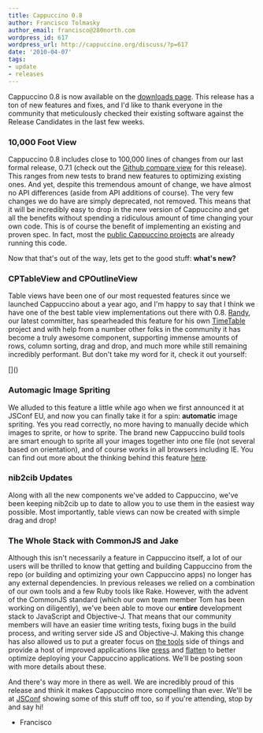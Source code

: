 ```yaml
---
title: Cappuccino 0.8
author: Francisco Tolmasky
author_email: francisco@280north.com
wordpress_id: 617
wordpress_url: http://cappuccino.org/discuss/?p=617
date: '2010-04-07'
tags:
- update
- releases
---
```


Cappuccino 0.8 is now available on the [downloads page](http://cappuccino.org/download). This release has a ton of new features and fixes, and I'd like to thank everyone in the community that meticulously checked their existing software against the Release Candidates in the last few weeks.

### 10,000 Foot View

Cappuccino 0.8 includes close to 100,000 lines of changes from our last formal release, 0.7.1 (check out the [Github compare view](http://github.com/280north/cappuccino/compare/0.7.1...v0.8.0) for this release). This ranges from new tests to brand new features to optimizing existing ones. And yet, despite this tremendous amount of change, we have almost no API differences (aside from API additions of course). The very few changes we do have are simply deprecated, not removed. This means that it will be incredibly easy to drop in the new version of Cappuccino and get all the benefits without spending a ridiculous amount of time changing your own code. This is of course the benefit of implementing an existing and proven spec. In fact, most the [public Cappuccino projects](http://cappuccino.org/learn/demos/) are already running this code.

Now that that's out of the way, lets get to the good stuff: **what's new?**

### CPTableView and CPOutlineView

Table views have been one of our most requested features since we launched Cappuccino about a year ago, and I'm happy to say that I think we have one of the best table view implementations out there with 0.8. [Randy](http://cappuccino.org/discuss/2010/03/12/randy-luecke-becomes-a-committer/), our latest committer, has spearheaded this feature for his own [TimeTable](http://timetableapp.com/) project and with help from a number other folks in the community it has become a truly awesome component, supporting immense amounts of rows, column sorting, drag and drop, and much more while still remaining incredibly performant. But don't take my word for it, check it out yourself:

[[](http://www.youtube.com/v/o9L-c9O-YcM&hl=en&fs=1)]()

### Automagic Image Spriting

We alluded to this feature a little while ago when we first announced it at JSConf EU, and now you can finally take it for a spin: **automatic** image spriting. Yes you read correctly, no more having to manually decide which images to sprite, or how to sprite. The brand new Cappuccino build tools are smart enough to sprite all your images together into one file (not several based on orientation), and of course works in all browsers including IE. You can find out more about the thinking behind this feature [here](http://cappuccino.org/discuss/2009/11/11/just-one-file-with-cappuccino-0-8/).

### nib2cib Updates

Along with all the new components we've added to Cappuccino, we've been keeping nib2cib up to date to allow you to use them in the easiest way possible. Most importantly, table views can now be created with simple drag and drop!

### The Whole Stack with CommonJS and Jake

Although this isn't necessarily a feature in Cappuccino itself, a lot of our users will be thrilled to know that getting and building Cappuccino from the repo (or building and optimizing your own Cappuccino apps) no longer has any external dependencies. In previous releases we relied on a combination of our own tools and a few Ruby tools like Rake. However, with the advent of the CommonJS standard (which our own team member Tom has been working on diligently), we've been able to move our **entire** development stack to JavaScript and Objective-J. That means that our community members will have an easier time writing tests, fixing bugs in the build process, and writing server side JS and Objective-J. Making this change has also allowed us to put a greater focus on [the tools](http://wiki.github.com/280north/cappuccino/tools) side of things and provide a host of improved applications like [press](http://wiki.github.com/280north/cappuccino/press) and [flatten](http://wiki.github.com/280north/cappuccino/flatten) to better optimize deploying your Cappuccino applications. We'll be posting soon with more details about these.

And there's way more in there as well. We are incredibly proud of this release and think it makes Cappuccino more compelling than ever. We'll be at [JSConf](http://jsconf.us/2010/) showing some of this stuff off too, so if you're attending, stop by and say hi!

- Francisco
